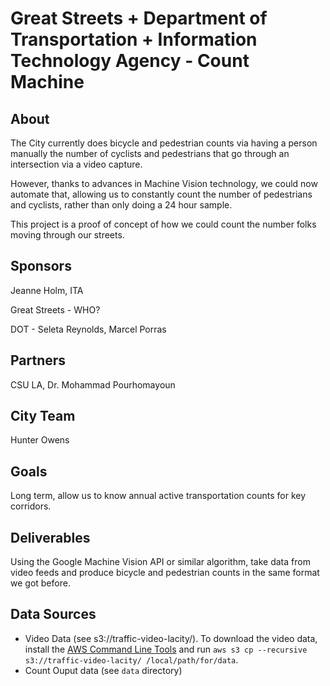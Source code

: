 # Great Streets + Department of Transportation + Information Technology Agency - Count Machine

## About

The City currently does bicycle and pedestrian counts via having a person manually the number of cyclists and pedestrians that go through an intersection via a video capture. 

However, thanks to advances in Machine Vision technology, we could now automate that, allowing us to constantly count the number of pedestrians and cyclists, rather than only doing a 24 hour sample. 

This project is a proof of concept of how we could count the number folks moving through our streets. 
## Sponsors

Jeanne Holm, ITA

Great Streets - WHO? 

DOT - Seleta Reynolds, Marcel Porras 

## Partners

CSU LA, Dr. Mohammad Pourhomayoun
## City Team

Hunter Owens

## Goals

Long term, allow us to know annual active transportation counts for key corridors. 

## Deliverables

Using the Google Machine Vision API or similar algorithm, take data from video feeds and produce bicycle and pedestrian counts in the same format we got before. 

## Data Sources

* Video Data (see s3://traffic-video-lacity/). To download the video data, install the [AWS Command Line Tools](https://aws.amazon.com/cli/) and run `aws s3 cp --recursive s3://traffic-video-lacity/ /local/path/for/data`.
* Count Ouput data (see `data` directory)
